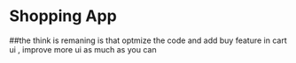 # Shopping App

##the think is remaning is that optmize the code and add buy feature in cart ui , improve more ui as much as you can  
